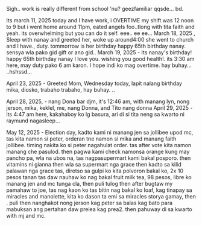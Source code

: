 Sigh.. 
work is really different from school 'nu?
geezfamiliar qqsde...
bd.

Its march 11, 2025 today and I have work, i OVERTIME my shift was 12 noon to 9 but i went home around 11pm, eated angels foo..tlong with tita faith and yeah. its overwhelming but you can do it self.
eee..
 ee ee...
March 18, 2025 , Sleep with nanay and greeted her, woke up around4:00 she went to church and I have., duty. tommorrow is her birthday happy 65th birthday nanay. sensya wla pako gid gift or ano gid..
March 19, 2025 - Its nanay's birthday! happy 65th birthday nanay I love you. wishing you good health!. its 3:30 am here, may duty pako 6 am karon. I hope indi ko mag overtime. hay buhay...
..hshssd...

April 23, 2025 - Greeted Mom, Wednesday today, lapit nalang birthday mika, diosko, trabaho trabaho, hay buhay. ..

April 28, 2025, - nang Dona bar djm, it's 12:46 am, with manang lyn, nong jerson, mika, keklel, me, nang Donna, and Tito nang donna
April 29, 2025 - its 4:47 am here, kakahaboy ko lg basura, ari di si tita neng sa kwarto ni raymund nagasleep...

May 12, 2025 - Election day, kadto kami ni manang jen sa jollibee upod mc, tas kita namon si peter, orderan tne namon si mika and manang faith jollibee. timing nakita ko si peter nagahulat order. tas after vote kita namon manang che pasulod. then pagwa kami check namonsa  orange kung may pancho pa, wla na ubos na, tas nagpasupermart kami bakal posporo. then vitamins ni gianna then wla sa supermart nga grace then kadto sa kilid palawan nga grace tas, diretso sa gulpi ko kita polvoron bakal ko, 2x 10 pesos tanan tas daw nauhaw ko nag bakal fruit milk tea, 98 pesos, libre ko manang jen and mc tunga cla, then puli tulog then after bugtaw my pamahaw to joe, tas nag kaon ko tas bitin nag bakal ko loaf, kag tinapay sa miracles and manolette, kita ko dason ta emi sa miracles storya gamay, then . puli then nanghakot nong jerson kag peter sa balas kag bato para mabuksan ang pertahan daw preiea kag prea2. then pahuway di sa kwarto with mj and mc.
